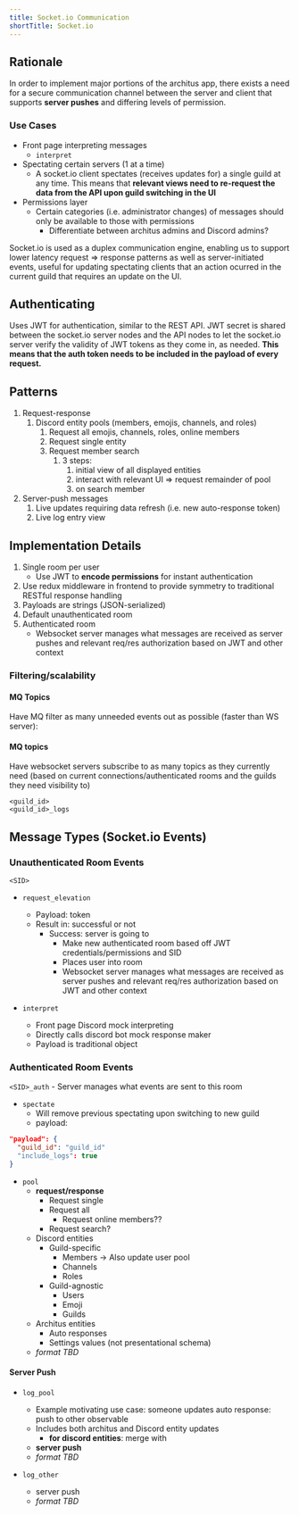 ```yaml
---
title: Socket.io Communication
shortTitle: Socket.io
---
```


## Rationale

In order to implement major portions of the architus app, there exists a need for a secure communication channel between the server and client that supports **server pushes** and differing levels of permission.

### Use Cases

- Front page interpreting messages
  - `interpret`
- Spectating certain servers (1 at a time)
  - A socket.io client spectates (receives updates for) a single guild at any time. This means that **relevant views need to re-request the data from the API upon guild switching in the UI**
- Permissions layer
  - Certain categories (i.e. administrator changes) of messages should only be available to those with permissions
    - Differentiate between architus admins and Discord admins?

Socket.io is used as a duplex communication engine, enabling us to support lower latency request => response patterns as well as server-initiated events, useful for updating spectating clients that an action ocurred in the current guild that requires an update on the UI.

## Authenticating

Uses JWT for authentication, similar to the REST API. JWT secret is shared between the socket.io server nodes and the API nodes to let the socket.io server verify the validity of JWT tokens as they come in, as needed. **This means that the auth token needs to be included in the payload of every request.**

## Patterns

1. Request-response
   1. Discord entity pools (members, emojis, channels, and roles)
      1. Request all emojis, channels, roles, online members
      2. Request single entity
      3. Request member search
         1. 3 steps:
            1. initial view of all displayed entities
            2. interact with relevant UI => request remainder of pool
            3. on search member
2. Server-push messages
   1. Live updates requiring data refresh (i.e. new auto-response token)
   2. Live log entry view

## Implementation Details

1. Single room per user
   - Use JWT to **encode permissions** for instant authentication
2. Use redux middleware in frontend to provide symmetry to traditional RESTful response handling
3. Payloads are strings (JSON-serialized)
4. Default unauthenticated room
5. Authenticated room
   - Websocket server manages what messages are received as server pushes and relevant req/res authorization based on JWT and other context

### Filtering/scalability

#### MQ Topics

Have MQ filter as many unneeded events out as possible (faster than WS server):

#### MQ topics

Have websocket servers subscribe to as many topics as they currently need (based on current connections/authenticated rooms and the guilds they need visibility to)

```
<guild_id>
<guild_id>_logs
```

## Message Types (Socket.io Events)

### Unauthenticated Room Events

`<SID>`

- `request_elevation`
  - Payload: token
  - Result in: successful or not
    - Success: server is going to
      - Make new authenticated room based off JWT credentials/permissions and SID
      - Places user into room
      - Websocket server manages what messages are received as server pushes and relevant req/res authorization based on JWT and other context

- `interpret`
  - Front page Discord mock interpreting
  - Directly calls discord bot mock response maker
  - Payload is traditional object

### Authenticated Room Events

`<SID>_auth` - Server manages what events are sent to this room

- `spectate`
  - Will remove previous spectating upon switching to new guild
  - payload:

```json
"payload": {
  "guild_id": "guild_id"
  "include_logs": true
}
```

- `pool`
  - **request/response**
    - Request single
    - Request all
      - Request online members??
    - Request search?
  - Discord entities
    - Guild-specific
      - Members -> Also update user pool
      - Channels
      - Roles
    - Guild-agnostic
      - Users
      - Emoji
      - Guilds
  - Architus entities
    - Auto responses
    - Settings values (not presentational schema)
  - *format TBD*

#### Server Push

- `log_pool`
  - Example motivating use case: someone updates auto response: push to other observable
  - Includes both architus and Discord entity updates
    - **for discord entities**: merge with
  - **server push**
  - *format TBD*

- `log_other`
  - server push
  - *format TBD*
